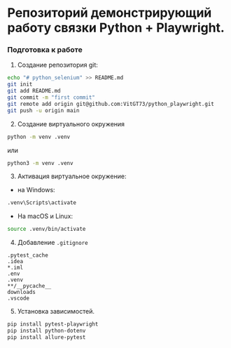 # Репозиторий демонстрирующий работу связки Python + Playwright.


### Подготовка к работе

1. Создание репозитория git:
```bash
echo "# python_selenium" >> README.md
git init
git add README.md
git commit -m "first commit"
git remote add origin git@github.com:VitGT73/python_playwright.git
git push -u origin main
```


2. Создание виртуального окружения

```bash
python -m venv .venv
```
или
```bash
python3 -m venv .venv
```

3. Активация виртуальное окружение:
* на Windows:
```bash
.venv\Scripts\activate
```
* На macOS и Linux:
```bash
source .venv/bin/activate
```
4. Добавление `.gitignore`
```git
.pytest_cache
.idea
*.iml
.env
.venv
**/__pycache__
downloads
.vscode
```
5. Установка зависимостей.

```bash
pip install pytest-playwright
pip install python-dotenv
pip install allure-pytest
```
